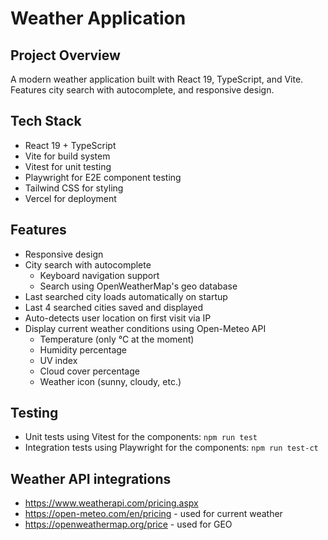 # Weather Application

## Project Overview

A modern weather application built with React 19, TypeScript, and Vite. 
Features city search with autocomplete, and responsive design.


## Tech Stack
 
- React 19 + TypeScript
- Vite for build system
- Vitest for unit testing
- Playwright for E2E component testing
- Tailwind CSS for styling
- Vercel for deployment


## Features

- Responsive design
- City search with autocomplete
  - Keyboard navigation support
  - Search using OpenWeatherMap's geo database
- Last searched city loads automatically on startup
- Last 4 searched cities saved and displayed
- Auto-detects user location on first visit via IP
- Display current weather conditions using Open-Meteo API
  - Temperature (only °C at the moment)
  - Humidity percentage
  - UV index
  - Cloud cover percentage
  - Weather icon (sunny, cloudy, etc.)


## Testing

- Unit tests using Vitest for the components: `npm run test`
- Integration tests using Playwright for the components: `npm run test-ct`


## Weather API integrations

- https://www.weatherapi.com/pricing.aspx
- https://open-meteo.com/en/pricing - used for current weather
- https://openweathermap.org/price - used for GEO